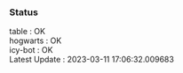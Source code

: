 ### Status


table : OK  
hogwarts : OK  
icy-bot : OK  
Latest Update : 2023-03-11 17:06:32.009683
